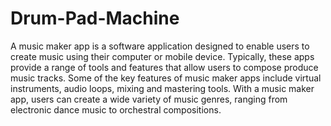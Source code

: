 # Drum-Pad-Machine

A music maker app is a software application designed to enable users to create music using their computer or mobile device. Typically, these apps provide a range of tools and features that allow users to compose produce music tracks. Some of the key features of music maker apps include virtual instruments, audio loops, mixing and mastering tools. With a music maker app, users can create a wide variety of music genres, ranging from electronic dance music to orchestral compositions.

